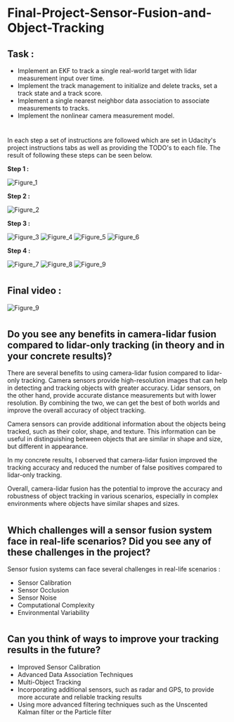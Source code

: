 # Final-Project-Sensor-Fusion-and-Object-Tracking

## **Task :**

* Implement an EKF to track a single real-world target with lidar measurement input over time.
* Implement the track management to initialize and delete tracks, set a track state and a track score.
* Implement a single nearest neighbor data association to associate measurements to tracks.
* Implement the nonlinear camera measurement model.

#

In each step a set of instructions are followed which are set in Udacity's project instructions tabs as well as providing the TODO's to each file. The result of following these steps can be seen below.

**Step 1 :**

![Figure_1](https://github.com/DishaJr/Final-Project-Sensor-Fusion-and-Object-Tracking/blob/main/AAAA)

**Step 2 :**

![Figure_2](https://github.com/DishaJr/Final-Project-Sensor-Fusion-and-Object-Tracking/blob/main/Screenshot%20from%202023-05-07%2011-20-16.png)

**Step 3 :**

![Figure_3](https://github.com/DishaJr/Final-Project-Sensor-Fusion-and-Object-Tracking/blob/main/Screenshot%20from%202023-05-07%2015-22-05.png)
![Figure_4](https://github.com/DishaJr/Final-Project-Sensor-Fusion-and-Object-Tracking/blob/main/Screenshot%20from%202023-05-07%2015-22-13.png)
![Figure_5](https://github.com/DishaJr/Final-Project-Sensor-Fusion-and-Object-Tracking/blob/main/Screenshot%20from%202023-05-07%2015-22-45.png)
![Figure_6](https://github.com/DishaJr/Final-Project-Sensor-Fusion-and-Object-Tracking/blob/main/Screenshot%20from%202023-05-07%2015-23-09.png)

**Step 4 :**

![Figure_7](https://github.com/DishaJr/Final-Project-Sensor-Fusion-and-Object-Tracking/blob/main/Screenshot%20from%202023-05-07%2015-41-22.png)
![Figure_8](https://github.com/DishaJr/Final-Project-Sensor-Fusion-and-Object-Tracking/blob/main/Screenshot%20from%202023-05-07%2015-41-43.png)
![Figure_9](https://github.com/DishaJr/Final-Project-Sensor-Fusion-and-Object-Tracking/blob/main/BBBBBBB)

#

## **Final video :**

![Figure_9](https://github.com/DishaJr/Final-Project-Sensor-Fusion-and-Object-Tracking/blob/main/ezgif.com-video-to-gif%20(4).gif)

#

## **Do you see any benefits in camera-lidar fusion compared to lidar-only tracking (in theory and in your concrete results)?**

There are several benefits to using camera-lidar fusion compared to lidar-only tracking. Camera sensors provide high-resolution images that can help in detecting and tracking objects with greater accuracy. Lidar sensors, on the other hand, provide accurate distance measurements but with lower resolution. By combining the two, we can get the best of both worlds and improve the overall accuracy of object tracking.

Camera sensors can provide additional information about the objects being tracked, such as their color, shape, and texture. This information can be useful in distinguishing between objects that are similar in shape and size, but different in appearance.

In my concrete results, I observed that camera-lidar fusion improved the tracking accuracy and reduced the number of false positives compared to lidar-only tracking.

Overall, camera-lidar fusion has the potential to improve the accuracy and robustness of object tracking in various scenarios, especially in complex environments where objects have similar shapes and sizes.

#

## **Which challenges will a sensor fusion system face in real-life scenarios? Did you see any of these challenges in the project?**

Sensor fusion systems can face several challenges in real-life scenarios :
  * Sensor Calibration
  * Sensor Occlusion
  * Sensor Noise
  * Computational Complexity
  * Environmental Variability

#

## **Can you think of ways to improve your tracking results in the future?**

  * Improved Sensor Calibration
  * Advanced Data Association Techniques
  * Multi-Object Tracking
  * Incorporating additional sensors, such as radar and GPS, to provide more accurate and reliable tracking results
  * Using more advanced filtering techniques such as the Unscented Kalman filter or the Particle filter
